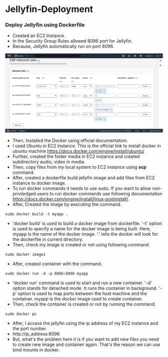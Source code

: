 # Jellyfin-Deployment

### Deploy Jellyfin using Dockerfile
- Created an EC2 Instance.
- In the Security Group Rules allowed 8096 port for Jellyfin.
- Because, Jellyfin automatically run on port 8096.

![loading...](/images/Screenshot_20240723_095447.png)

- Then, Installed the Docker using official documentation.
- I used Ubuntu in EC2 instance. This is the official link to install docker in ubuntu machine https://docs.docker.com/engine/install/ubuntu/
- Further, created the folder media in EC2 instance and created subdirectory audio, video in media.
- Then, copy files from my local system to EC2 instance using **scp** command.
- After, created a dockerfile build jellyfin image and add files from EC2 instance to docker image.
- To run docker commands it needs to use sudo. If you want to allow non-priviledged users to run docker commands use following documentation https://docs.docker.com/engine/install/linux-postinstall/. 
- After, Created the image by executing the command.
```docker
sudo docker build -t myapp .
```
- 'docker build' is used to build a docker image from dockerfile. '-t' option is used to specify a name for the docker image is being built. Here, myapp is the name of the docker image. '.' tells the docker will look for the dockerfile in current directory.
- Then, check my image is created or not using following command.
```docker
sudo docker images
```
- After, created container with the command.
```docker
sudo docker run -d -p 8096:8096 myapp
```
- 'docker run' command is used to start and run a new container. '-d' option stands for detached mode. It runs the container in background. '-p' option is used to map ports between the host machine and the container. myapp is the docker image used to create container.
- Then, check the container is created or not by running the command.
```docker
sudo docker ps
```

- After, I access the jellyfin using the ip address of my EC2 instance and the port number.
- http://ip_address:8096
- But, what's the problem here it is if you want to add new files you need to create new image and container again. That's the reason we can use bind mounts in docker.
